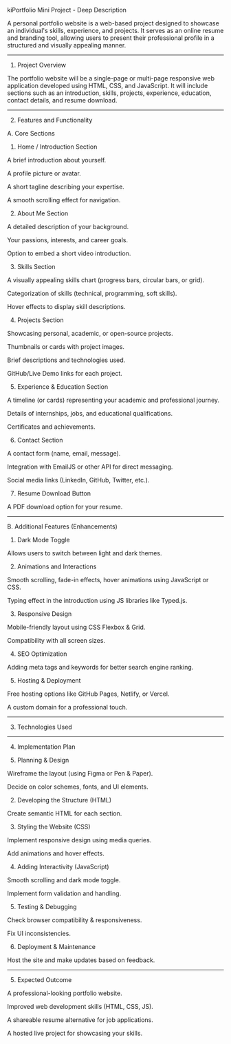 ki﻿Portfolio Mini Project - Deep Description

A personal portfolio website is a web-based project designed to showcase an individual's skills, experience, and projects. It serves as an online resume and branding tool, allowing users to present their professional profile in a structured and visually appealing manner.


---

1. Project Overview

The portfolio website will be a single-page or multi-page responsive web application developed using HTML, CSS, and JavaScript. It will include sections such as an introduction, skills, projects, experience, education, contact details, and resume download.


---

2. Features and Functionality

A. Core Sections

1. Home / Introduction Section

A brief introduction about yourself.

A profile picture or avatar.

A short tagline describing your expertise.

A smooth scrolling effect for navigation.



2. About Me Section

A detailed description of your background.

Your passions, interests, and career goals.

Option to embed a short video introduction.



3. Skills Section

A visually appealing skills chart (progress bars, circular bars, or grid).

Categorization of skills (technical, programming, soft skills).

Hover effects to display skill descriptions.



4. Projects Section

Showcasing personal, academic, or open-source projects.

Thumbnails or cards with project images.

Brief descriptions and technologies used.

GitHub/Live Demo links for each project.



5. Experience & Education Section

A timeline (or cards) representing your academic and professional journey.

Details of internships, jobs, and educational qualifications.

Certificates and achievements.



6. Contact Section

A contact form (name, email, message).

Integration with EmailJS or other API for direct messaging.

Social media links (LinkedIn, GitHub, Twitter, etc.).



7. Resume Download Button

A PDF download option for your resume.





---

B. Additional Features (Enhancements)

1. Dark Mode Toggle

Allows users to switch between light and dark themes.



2. Animations and Interactions

Smooth scrolling, fade-in effects, hover animations using JavaScript or CSS.

Typing effect in the introduction using JS libraries like Typed.js.



3. Responsive Design

Mobile-friendly layout using CSS Flexbox & Grid.

Compatibility with all screen sizes.



4. SEO Optimization

Adding meta tags and keywords for better search engine ranking.



5. Hosting & Deployment

Free hosting options like GitHub Pages, Netlify, or Vercel.

A custom domain for a professional touch.





---

3. Technologies Used


---

4. Implementation Plan

1. Planning & Design

Wireframe the layout (using Figma or Pen & Paper).

Decide on color schemes, fonts, and UI elements.



2. Developing the Structure (HTML)

Create semantic HTML for each section.



3. Styling the Website (CSS)

Implement responsive design using media queries.

Add animations and hover effects.



4. Adding Interactivity (JavaScript)

Smooth scrolling and dark mode toggle.

Implement form validation and handling.



5. Testing & Debugging

Check browser compatibility & responsiveness.

Fix UI inconsistencies.



6. Deployment & Maintenance

Host the site and make updates based on feedback.





---

5. Expected Outcome

A professional-looking portfolio website.

Improved web development skills (HTML, CSS, JS).

A shareable resume alternative for job applications.

A hosted live project for showcasing your skills.


